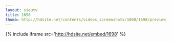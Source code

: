 ```yaml
---
layout: sieutv
title: 1698
thumb: http://hdsite.net/contents/videos_screenshots/1000/1698/preview_360p.mp4.jpg
---
```

{% include iframe src='http://hdsite.net/embed/1698' %}
 
